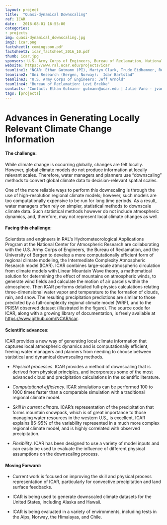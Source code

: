 ```yaml
---
layout: project
title:  "Quasi-dynamical Downscaling"
ref: ICAR
date:   2016-08-01 16:55:00
categories:
- projects
img: quasi-dynamical_downscaling.jpg
img2: icar.png
factsheet1: comingsoon.pdf
factsheet2: icar_factsheet_2016_10.pdf
thumb: icar.jpg
sponsors: U.S. Army Corps of Engineers, Bureau of Reclamation, National Science Foundation (check)
website: https://www.ral.ucar.edu/projects/icar
teamline1: "NCAR: Ethan Gutmann (PI), Martyn Clark, Trude Eidhammer, Roy Rasmussen"
teamline2: "Uni Research (Bergen, Norway):  Idar Bartstad"
teamline3: "U.S. Army Corps of Engineers: Jeff Arnold"
teamline4: "Bureau of Reclamation: Levi Brekke"
contacts: "Contact: Ethan Gutmann- gutmann@ucar.edu | Julie Vano - jvano@ucar.edu"
tags: [projects]
---
```


# Advances in Generating Locally Relevant Climate Change Information

#### **The challenge:** 

While climate change is occurring globally, changes are felt locally.  However, global climate models do not produce information at locally relevant scales.  Therefore, water managers and planners use “downscaling” methods to convert global climate data to decision-relevant spatial scales. 

One of the more reliable ways to perform this downscaling is through the use of high-resolution regional climate models; however, such models are too computationally expensive to be run for long time periods.  As a result, water managers often rely on simpler, statistical methods to downscale climate data. Such statistical methods however do not include atmospheric dynamics, and, therefore, may not represent local climate changes as well.

#### **Facing this challenge:**

Scientists and engineers in RAL's Hydrometeorological Applications Program at the National Center for Atmospheric Research are collaborating with the U.S. Army Corps of Engineers, the Bureau of Reclamation, and the University of Bergen to develop a more computationally efficient form of regional climate modeling, the Intermediate Complexity Atmospheric Research model (ICAR).  ICAR combines large-scale atmospheric circulation from climate models with Linear Mountain Wave theory, a mathematical solution for determining the effect of mountains on atmospheric winds, to generate wind fields and calculate the motion of air parcels within the atmosphere. Then ICAR performs detailed full-physics calculations relating three-dimensional water vapor and temperature to the formation of clouds, rain, and snow.  The resulting precipitation predictions are similar to those predicted by a full-complexity regional climate model (WRF), and to the PRISM observed dataset (illustrated in the figure). The source code for ICAR, along with a growing library of documentation, is freely available at https://www.github.com/NCAR/icar.

#### **Scientific advances:**

ICAR provides a new way of generating local climate information that captures local atmospheric dynamics and is computationally efficient, freeing water managers and planners from needing to choose between statistical and dynamical downscaling methods.

*   *Physical processes.* ICAR provides a method of downscaling that is derived from physical principles, and incorporates some of the most advanced cloud and precipitation calculations in the scientific literature.

*   *Computational efficiency.* ICAR simulations can be performed 100 to 1000 times faster than a comparable simulation with a traditional regional climate model.

*   *Skill in current climate.* ICAR’s representation of the precipitation that forms mountain snowpack, which is of great importance to those managing water resources in the western U.S., is excellent. ICAR explains 85-95% of the variability represented in a much more complex regional climate model, and is highly correlated with observed precipitation.

*   *Flexibility.* ICAR has been designed to use a variety of model inputs and can easily be used to evaluate the influence of different physical assumptions on the downscaling process.

#### **Moving Forward:** 

*   Current work is focused on improving the skill and physical process representation of ICAR, particularly for convective precipitation and land surface feedbacks.

*	ICAR is being used to generate downscaled climate datasets for the United States, including Alaska and Hawaii.

*   ICAR is being evaluated in a variety of environments, including tests in the Alps, Norway, the Himalayas, and Chile.
